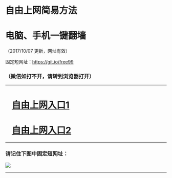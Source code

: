 ﻿# 自由上网简易方法

# 电脑、手机一键翻墙

（2017/10/07 更新，网址有效）

固定短网址：https://git.io/free99

### （微信如打不开，请转到浏览器打开）


***





# &nbsp;&nbsp; <a href="http://ft822620360.fwq-tz-1001.info/fwqtz01.html?t=100700130417 " target="_blank">自由上网入口1</a>
# &nbsp;&nbsp; <a href="http://ft1863919624.fwq-tz-1002.info/fwqtz02.html?t=10070013118 " target="_blank">自由上网入口2</a>
***

### 请记住下图中固定短网址：

<img src="https://s3-us-west-2.amazonaws.com/fwq-1001/yjfq-20170905okok.png" /> 


***

